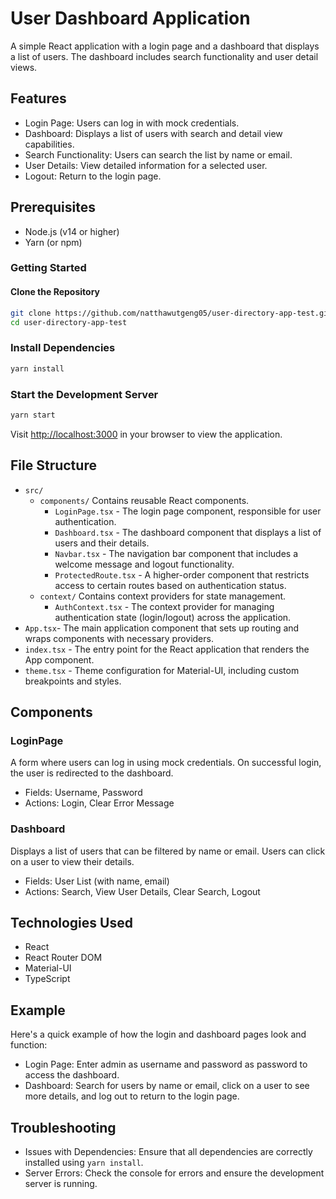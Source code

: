 # User Dashboard Application

A simple React application with a login page and a dashboard that displays a list of users.
The dashboard includes search functionality and user detail views.

## Features

- Login Page: Users can log in with mock credentials.
- Dashboard: Displays a list of users with search and detail view capabilities.
- Search Functionality: Users can search the list by name or email.
- User Details: View detailed information for a selected user.
- Logout: Return to the login page.

## Prerequisites

- Node.js (v14 or higher)
- Yarn (or npm)

### Getting Started

#### Clone the Repository

```bash
git clone https://github.com/natthawutgeng05/user-directory-app-test.git
cd user-directory-app-test
```

### Install Dependencies

```bash
yarn install
```

### Start the Development Server

```bash
yarn start
```

Visit <http://localhost:3000> in your browser to view the application.

## File Structure

- `src/`
  - `components/` Contains reusable React components.
    - `LoginPage.tsx` - The login page component, responsible for user authentication.
    - `Dashboard.tsx` - The dashboard component that displays a list of users and their details.
    - `Navbar.tsx` - The navigation bar component that includes a welcome message and logout functionality.
    - `ProtectedRoute.tsx` - A higher-order component that restricts access to certain routes based on authentication status.
  - `context/` Contains context providers for state management.
    - `AuthContext.tsx` - The context provider for managing authentication state (login/logout) across the application.
- `App.tsx`- The main application component that sets up routing and wraps components with necessary providers.
- `index.tsx` - The entry point for the React application that renders the App component.
- `theme.tsx` - Theme configuration for Material-UI, including custom breakpoints and styles.

## Components

### LoginPage

A form where users can log in using mock credentials. On successful login, the user is redirected to the dashboard.

- Fields: Username, Password
- Actions: Login, Clear Error Message

### Dashboard

Displays a list of users that can be filtered by name or email. Users can click on a user to view their details.

- Fields: User List (with name, email)
- Actions: Search, View User Details, Clear Search, Logout

## Technologies Used

- React
- React Router DOM
- Material-UI
- TypeScript

## Example

Here's a quick example of how the login and dashboard pages look and function:

- Login Page: Enter admin as username and password as password to access the dashboard.
- Dashboard: Search for users by name or email, click on a user to see more details, and log out to return to the login page.

## Troubleshooting

- Issues with Dependencies: Ensure that all dependencies are correctly installed using `yarn install`.
- Server Errors: Check the console for errors and ensure the development server is running.

